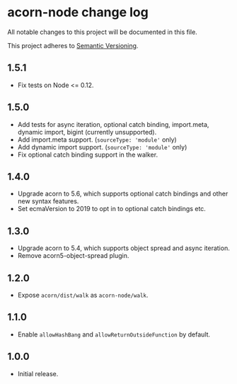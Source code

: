 # acorn-node change log

All notable changes to this project will be documented in this file.

This project adheres to [Semantic Versioning](http://semver.org/).

## 1.5.1

 * Fix tests on Node <= 0.12.

## 1.5.0

 * Add tests for async iteration, optional catch binding, import.meta,
   dynamic import, bigint (currently unsupported).
 * Add import.meta support. (`sourceType: 'module'` only)
 * Add dynamic import support. (`sourceType: 'module'` only)
 * Fix optional catch binding support in the walker.

## 1.4.0

 * Upgrade acorn to 5.6, which supports optional catch bindings and other
   new syntax features.
 * Set ecmaVersion to 2019 to opt in to optional catch bindings etc.

## 1.3.0

 * Upgrade acorn to 5.4, which supports object spread and async iteration.
 * Remove acorn5-object-spread plugin.

## 1.2.0

 * Expose `acorn/dist/walk` as `acorn-node/walk`.

## 1.1.0

 * Enable `allowHashBang` and `allowReturnOutsideFunction` by default.

## 1.0.0

 * Initial release.
